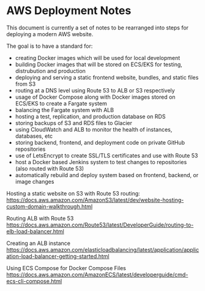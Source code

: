 # AWS Deployment Notes

This document is currently a set of notes to be rearranged into steps for deploying a modern AWS website.

The goal is to have a standard for:
- creating Docker images which will be used for local development
- building Docker images that will be stored on ECS/EKS for testing, distrubution and production
- deploying and serving a static frontend website, bundles, and static files from S3
- routing at a DNS level using Route 53 to ALB or S3 respectively
- usage of Docker Compose along with Docker images stored on ECS/EKS to create a Fargate system
- balancing the Fargate system with ALB
- hosting a test, replication, and production database on RDS
- storing backups of S3 and RDS files to Glacier
- using CloudWatch and ALB to monitor the health of instances, databases, etc
- storing backend, frontend, and deployment code on private GitHub repositories
- use of LetsEncrypt to create SSL/TLS certificates and use with Route 53
- host a Docker based Jenkins system to test changes to repositories (also routed with Route 53)
- automatically rebuild and deploy system based on frontend, backend, or image changes

Hosting a static website on S3 with Route 53 routing:
https://docs.aws.amazon.com/AmazonS3/latest/dev/website-hosting-custom-domain-walkthrough.html

Routing ALB with Route 53
https://docs.aws.amazon.com/Route53/latest/DeveloperGuide/routing-to-elb-load-balancer.html

Creating an ALB instance
https://docs.aws.amazon.com/elasticloadbalancing/latest/application/application-load-balancer-getting-started.html

Using ECS Compose for Docker Compose Files
https://docs.aws.amazon.com/AmazonECS/latest/developerguide/cmd-ecs-cli-compose.html
